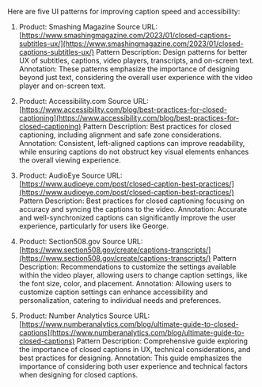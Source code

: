 Here are five UI patterns for improving caption speed and accessibility:

1. Product: Smashing Magazine
   Source URL: [https://www.smashingmagazine.com/2023/01/closed-captions-subtitles-ux/](https://www.smashingmagazine.com/2023/01/closed-captions-subtitles-ux/)
   Pattern Description: Design patterns for better UX of subtitles, captions, video players, transcripts, and on-screen text.
   Annotation: These patterns emphasize the importance of designing beyond just text, considering the overall user experience with the video player and on-screen text.

2. Product: Accessibility.com
   Source URL: [https://www.accessibility.com/blog/best-practices-for-closed-captioning](https://www.accessibility.com/blog/best-practices-for-closed-captioning)
   Pattern Description: Best practices for closed captioning, including alignment and safe zone considerations.
   Annotation: Consistent, left-aligned captions can improve readability, while ensuring captions do not obstruct key visual elements enhances the overall viewing experience.

3. Product: AudioEye
   Source URL: [https://www.audioeye.com/post/closed-caption-best-practices/](https://www.audioeye.com/post/closed-caption-best-practices/)
   Pattern Description: Best practices for closed captioning focusing on accuracy and syncing the captions to the video.
   Annotation: Accurate and well-synchronized captions can significantly improve the user experience, particularly for users like George.

4. Product: Section508.gov
   Source URL: [https://www.section508.gov/create/captions-transcripts/](https://www.section508.gov/create/captions-transcripts/)
   Pattern Description: Recommendations to customize the settings available within the video player, allowing users to change caption settings, like the font size, color, and placement.
   Annotation: Allowing users to customize caption settings can enhance accessibility and personalization, catering to individual needs and preferences.

5. Product: Number Analytics
   Source URL: [https://www.numberanalytics.com/blog/ultimate-guide-to-closed-captions](https://www.numberanalytics.com/blog/ultimate-guide-to-closed-captions)
   Pattern Description: Comprehensive guide exploring the importance of closed captions in UX, technical considerations, and best practices for designing.
   Annotation: This guide emphasizes the importance of considering both user experience and technical factors when designing for closed captions.